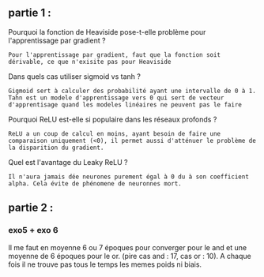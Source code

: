 ## partie 1 : 

Pourquoi la fonction de Heaviside pose-t-elle problème pour l'apprentissage par gradient ?

    Pour l'apprentissage par gradient, faut que la fonction soit dérivable, ce que n'exisite pas pour Heaviside

Dans quels cas utiliser sigmoid vs tanh ?

    Gigmoid sert à calculer des probabilité ayant une intervalle de 0 à 1.
    Tahn est un modele d'apprentissage vers 0 qui sert de vecteur d'apprentisage quand les modeles linéaires ne peuvent pas le faire

Pourquoi ReLU est-elle si populaire dans les réseaux profonds ?

    ReLU a un coup de calcul en moins, ayant besoin de faire une comparaison uniquement (<0), il permet aussi d'atténuer le problème de la disparition du gradient.

Quel est l'avantage du Leaky ReLU ?

    Il n'aura jamais dée neurones purement égal à 0 du à son coefficient alpha. Cela évite de phénomene de neuronnes mort.

## partie 2 : 

### exo5 + exo 6

Il me faut en moyenne 6 ou 7 époques pour converger pour le and et une moyenne de 6 époques pour le or. (pire cas and : 17, cas or : 10). A chaque fois il ne trouve pas tous le temps les memes poids ni biais.